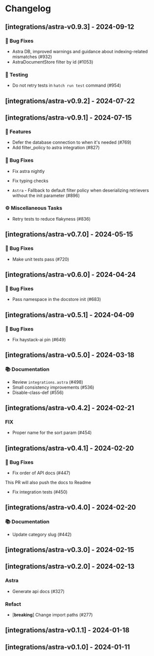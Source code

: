 # Changelog

## [integrations/astra-v0.9.3] - 2024-09-12

### 🐛 Bug Fixes

- Astra DB, improved warnings and guidance about indexing-related mismatches (#932)
- AstraDocumentStore filter by id (#1053)

### 🧪 Testing

- Do not retry tests in `hatch run test` command (#954)

## [integrations/astra-v0.9.2] - 2024-07-22

## [integrations/astra-v0.9.1] - 2024-07-15

### 🚀 Features

- Defer the database connection to when it's needed (#769)
- Add filter_policy to astra integration (#827)

### 🐛 Bug Fixes

- Fix astra nightly

- Fix typing checks

- `Astra` - Fallback to default filter policy when deserializing retrievers without the init parameter (#896)

### ⚙️ Miscellaneous Tasks

- Retry tests to reduce flakyness (#836)

## [integrations/astra-v0.7.0] - 2024-05-15

### 🐛 Bug Fixes

- Make unit tests pass (#720)

## [integrations/astra-v0.6.0] - 2024-04-24

### 🐛 Bug Fixes

- Pass namespace in the docstore init (#683)

## [integrations/astra-v0.5.1] - 2024-04-09

### 🐛 Bug Fixes

- Fix haystack-ai pin (#649)



## [integrations/astra-v0.5.0] - 2024-03-18

### 📚 Documentation

- Review `integrations.astra` (#498)
- Small consistency improvements (#536)
- Disable-class-def (#556)

## [integrations/astra-v0.4.2] - 2024-02-21

### FIX

- Proper name for the sort param (#454)

## [integrations/astra-v0.4.1] - 2024-02-20

### 🐛 Bug Fixes

- Fix order of API docs (#447)

This PR will also push the docs to Readme
- Fix integration tests (#450)



## [integrations/astra-v0.4.0] - 2024-02-20

### 📚 Documentation

- Update category slug (#442)

## [integrations/astra-v0.3.0] - 2024-02-15

## [integrations/astra-v0.2.0] - 2024-02-13

### Astra

- Generate api docs (#327)

### Refact

- [**breaking**] Change import paths (#277)

## [integrations/astra-v0.1.1] - 2024-01-18

## [integrations/astra-v0.1.0] - 2024-01-11

<!-- generated by git-cliff -->
